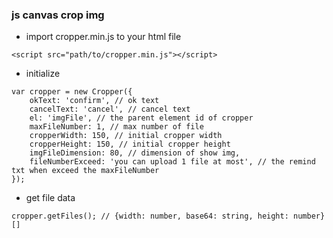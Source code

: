 ### js canvas crop img
+ import cropper.min.js to your html file
```aidl
<script src="path/to/cropper.min.js"></script>

```

+ initialize

```aidl
var cropper = new Cropper({
    okText: 'confirm', // ok text
    cancelText: 'cancel', // cancel text
    el: 'imgFile', // the parent element id of cropper
    maxFileNumber: 1, // max number of file
    cropperWidth: 150, // initial cropper width
    cropperHeight: 150, // initial cropper height
    imgFileDimension: 80, // dimension of show img,
    fileNumberExceed: 'you can upload 1 file at most', // the remind txt when exceed the maxFileNumber
});
```

+ get file data

```aidl
cropper.getFiles(); // {width: number, base64: string, height: number}[]
```
